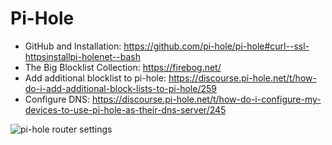 # Pi-Hole

- GitHub and Installation: https://github.com/pi-hole/pi-hole#curl--ssl-httpsinstallpi-holenet--bash
- The Big Blocklist Collection: https://firebog.net/
- Add additional blocklist to pi-hole: https://discourse.pi-hole.net/t/how-do-i-add-additional-block-lists-to-pi-hole/259
- Configure DNS: https://discourse.pi-hole.net/t/how-do-i-configure-my-devices-to-use-pi-hole-as-their-dns-server/245

![pi-hole router settings](https://user-images.githubusercontent.com/3826772/46082360-e789da00-c16c-11e8-8f80-db7ae0c9f6c8.png)
